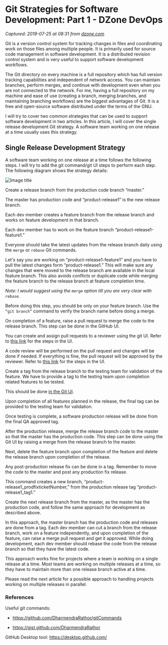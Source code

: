 # Git Strategies for Software Development: Part 1 - DZone DevOps

_Captured: 2019-07-25 at 08:31 from [dzone.com](https://dzone.com/articles/git-strategies-for-software-development)_

Git is a version control system for tracking changes in files and coordinating work on those files among multiple people. It is primarily used for source code management in software development. It is a distributed revision control system and is very useful to support software development workflows.

The Git directory on every machine is a full repository which has full version tracking capabilities and independent of network access. You can maintain branches, perform merges, and continue with development even when you are not connected to the network. For me, having a full repository on my machine and ease of use (creating a branch, merging branches, and maintaining branching workflows) are the biggest advantages of Git. It is a free and open-source software distributed under the terms of the GNU.

I will try to cover two common strategies that can be used to support software development in two articles. In this article, I will cover the single release development Git strategy. A software team working on one release at a time usually uses this strategy.

## **Single Release Development Strategy**

A software team working on one release at a time follows the following steps. I will try to add the git command/git UI steps to perform each step. The following diagram shows the strategy details:

![Image title](/storage/temp/9972047-singlestrategyversion1.png)

Create a release branch from the production code branch “master.”

The master has production code and “product-release1” is the new release branch.

Each dev member creates a feature branch from the release branch and works on feature development in that branch.

Each dev member has to work on the feature branch “product-release1-feature1.”

Everyone should take the latest updates from the release branch daily using the `merge` or `rebase` Git commands.

Let's say you are working on “product-release1-feature1” and you have to pull the latest changes form “product-release1.” This will make sure any changes that were moved to the release branch are available in the local feature branch. This also avoids conflicts or duplicate code while merging the feature branch to the release branch at feature completion time.

_Note: I would suggest using the `merge` option till you are very clear with  `rebase`._

Before doing this step, you should be only on your feature branch. Use the  `“git branch”` command to verify the branch name before doing a merge.

On completion of a feature, raise a pull request to merge the code to the release branch. This step can be done in the GitHub UI.

You can create and assign pull requests to a reviewer using the git UI. Refer to [this link](https://help.github.com/articles/creating-a-pull-request/) for the steps in the UI.

A code review will be performed on the pull request and changes will be done if needed. If everything is fine, the pull request will be approved by the reviewer. Refer to [this link](https://help.github.com/articles/approving-a-pull-request-with-required-reviews/) for the steps in the UI.

Create a tag from the release branch to the testing team for validation of the feature. We have to provide a tag to the testing team upon completion related features to be tested.

This should be done [in the Git UI](https://help.github.com/articles/creating-releases/).

Upon completion of all features planned in the release, the final tag can be provided to the testing team for validation. 

Once testing is complete, a software production release will be done from the final QA approved tag.

After the production release, merge the release branch code to the master so that the master has the production code. This step can be done using the Git UI by raising a merge from the release branch to the master.

Next, delete the feature branch upon completion of the feature and delete the release branch upon completion of the release.

Any post-production release fix can be done in a tag. Remember to move the code to the master and post any production fix release.

This command creates a new branch, “product-release1_prodfixticketNumber,” from the production release tag “product-release1_tag1.”

Create the next release branch from the master, as the master has the production code, and follow the same approach for development as described above.

In this approach, the master branch has the production code and releases are done from a tag. Each dev member can cut a branch from the release branch, work on a feature independently, and upon completion of the feature, can raise a merge pull request and get it approved. While doing development, each dev member should rebase the code from the release branch so that they have the latest code.

This approach works fine for projects where a team is working on a single release at a time. Most teams are working on multiple releases at a time, so they have to maintain more than one release branch active at a time.

Please read the next article for a possible approach to handling projects working on multiple releases in parallel.

### References

Useful git commands:

  * <https://github.com/DharmendraRathor/gitCommands>

  * <https://gist.github.com/DharmendraRathor>

GitHub Desktop tool: <https://desktop.github.com/>
